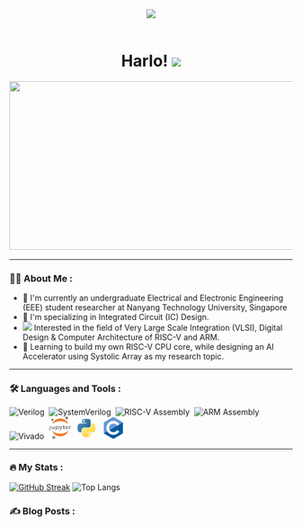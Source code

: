 <div id="header" align="center">
  <img src="https://media.giphy.com/media/M9gbBd9nbDrOTu1Mqx/giphy.gif" width="100"/>
</div>
<div id="badges" align="center">
  <img src="https://komarev.com/ghpvc/?username=Aaronyap2002&style=flat-square&color=blue" alt=""/>
</div>
<div id="ViewCount" align="center">
  <h1>
    Harlo!
    <img src="https://media.giphy.com/media/hvRJCLFzcasrR4ia7z/giphy.gif" width="30px"/>
  </h1>
</div>
<div align="center">
  <img src="https://media.giphy.com/media/dWesBcTLavkZuG35MI/giphy.gif" width="600" height="300"/>
</div>

---

### 👨‍💻 About Me :

- 🔭 I'm currently an undergraduate Electrical and Electronic Engineering (EEE) student researcher at Nanyang Technology University, Singapore
- 💾 I'm specializing in Integrated Circuit (IC) Design.
- <img src="https://media.giphy.com/media/WUlplcMpOCEmTGBtBW/giphy.gif" width="21"> Interested in the field of Very Large Scale Integration (VLSI), Digital Design & Computer Architecture of RISC-V and ARM.
- 🌱 Learning to build my own RISC-V CPU core, while designing an AI Accelerator using Systolic Array as my research topic.
---

### 🛠 Languages and Tools :

<div>
  <img src="https://www.svgrepo.com/show/374163/verilog.svg" title="Verilog" alt="Verilog" width="40" height="40"/> 
  <img src="https://blogs.sw.siemens.com/wp-content/uploads/sites/54/2018/02/systemverilog-logo.jpg" title="SystemVerilog" alt="SystemVerilog" width="80" height="40"/> 
  <img src="https://substack-post-media.s3.amazonaws.com/public/images/6f2e6c4d-787f-4189-aef5-53b2d53112b2_574x448.png" title="RISC-V Assembly" alt="RISC-V Assembly" width="40" height="40"/> 
  <img src="https://pbs.twimg.com/profile_images/892288373993361409/9jdJldY9_400x400.jpg" title="ARM Assembly" alt="ARM Assembly" width="40" height="40"/> 
  <img src="https://user-images.githubusercontent.com/3611330/51789332-126e5400-2188-11e9-808e-37c633755ddf.png" title="Vivado" alt="Vivado" width="40" height="40"/> 
  <img src="https://github.com/devicons/devicon/blob/master/icons/jupyter/jupyter-original-wordmark.svg" title="Jupyter" alt="Jupyter" width="40" height="40"/> 
  <img src="https://github.com/devicons/devicon/blob/master/icons/python/python-original.svg"  title="Python" alt="Python" width="40" height="40"/> 
  <img src="https://github.com/devicons/devicon/blob/master/icons/c/c-original.svg" title="C" alt="HTML" width="40" height="40"/> 
</div>

---

### 🔥 My Stats :
[![GitHub Streak](https://github-readme-streak-stats.herokuapp.com?user=Aaronyap2002&theme=blue-green&date_format=j%20M%5B%20Y%5D)](https://git.io/streak-stats)
![Top Langs](https://github-readme-stats.vercel.app/api/top-langs/?username=Aaronyap2002&layout=donut&theme=vision-friendly-dark&size_weight=0.5&count_weight=0.5)

### ✍️ Blog Posts :

<!-- BLOG-POST-LIST:START -->

<!-- BLOG-POST-LIST:END -->
